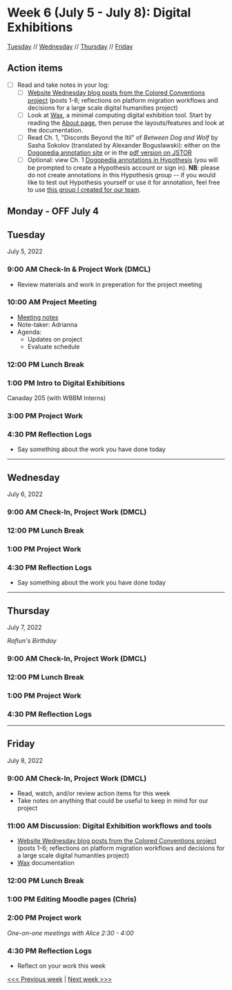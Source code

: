 # Week 6 (July 5 - July 8): Digital Exhibitions

[Tuesday](#tuesday) // [Wednesday](#wednesday) // [Thursday](#thursday) // [Friday](#friday)

## Action items
- [ ] Read and take notes in your log: 
  - [ ] [Website Wednesday blog posts from the Colored Conventions project](https://coloredconventions.org/website-wednesday/) (posts 1-6; reflections on platform migration workflows and decisions for a large scale digital humanities project)
  - [ ] Look at [Wax](https://minicomp.github.io/wax/), a minimal computing digital exhibition tool. Start by reading the [About page](https://minicomp.github.io/wax/about/), then peruse the layouts/features and look at the documentation.
  - [ ] Read Ch. 1, "Discords Beyond the Itil" of *Between Dog and Wolf* by Sasha Sokolov (translated by Alexander Boguslawski): either on the [Dogopedia annotation site](https://digitalscholarship.brynmawr.edu/dog/) or in the [pdf version on JSTOR](https://www.jstor.org/stable/10.7312/soko18146)
  - [ ] Optional: view Ch. 1 [Dogopedia annotations in Hypothesis](https://hypothes.is/groups/QWLeW4NJ/dogopedia) (you will be prompted to create a Hypothesis account or sign in). **NB**: please do not create annotations in this Hypothesis group -- if you would like to test out Hypothesis yourself or use it for annotation, feel free to use [this group I created for our team](https://hypothes.is/groups/zKb2J5WM/dssf22).

## Monday - OFF July 4

## Tuesday
July 5, 2022

### 9:00 AM Check-In & Project Work (DMCL)
- Review materials and work in preperation for the project meeting

### 10:00 AM Project Meeting
- [Meeting notes](https://brynmawr.sharepoint.com/:w:/s/dssf/EaP48Y-n3RlFsQqSd4O42pEBsDETlHeNBtzRzBI7l6MNNA?e=J6Ru1a)
- Note-taker: Adrianna
- Agenda:
  - Updates on project
  - Evaluate schedule

### 12:00 PM Lunch Break

### 1:00 PM Intro to Digital Exhibitions

Canaday 205 (with WBBM Interns)



### 3:00 PM Project Work

### 4:30 PM Reflection Logs
- Say something about the work you have done today

---

## Wednesday
July 6, 2022

### 9:00 AM Check-In, Project Work (DMCL)

### 12:00 PM Lunch Break

### 1:00 PM Project Work

### 4:30 PM Reflection Logs
- Say something about the work you have done today

---

## Thursday
July 7, 2022

*Rafiun's Birthday*

### 9:00 AM Check-In, Project Work (DMCL)

### 12:00 PM Lunch Break

### 1:00 PM Project Work

### 4:30 PM Reflection Logs

---

## Friday
July 8, 2022

### 9:00 AM Check-In, Project Work (DMCL)

- Read, watch, and/or review action items for this week
- Take notes on anything that could be useful to keep in mind for our project

### 11:00 AM Discussion: Digital Exhibition workflows and tools

-  [Website Wednesday blog posts from the Colored Conventions project](https://coloredconventions.org/website-wednesday/) (posts 1-6; reflections on platform migration workflows and decisions for a large scale digital humanities project)
- [Wax](https://minicomp.github.io/wax/about/) documentation

### 12:00 PM Lunch Break

### 1:00 PM Editing Moodle pages (Chris)

### 2:00 PM Project work

*One-on-one meetings with Alice 2:30 - 4:00*

### 4:30 PM Reflection Logs
- Reflect on your work this week

[<<< Previous week](05-viz.md) | [Next week >>>](07-text.md)
